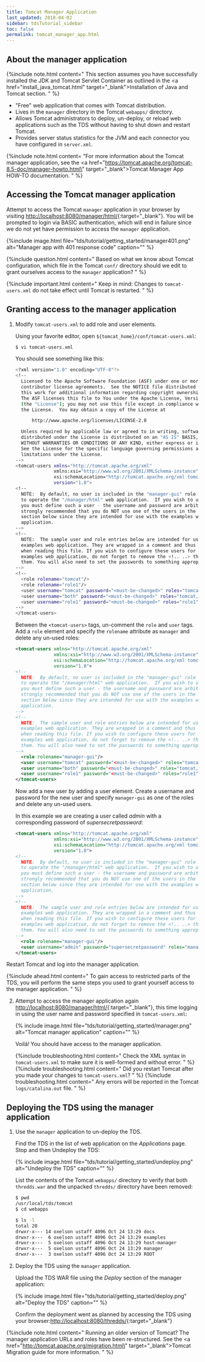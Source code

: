 ```yaml
---
title: Tomcat Manager Application
last_updated: 2018-04-02
sidebar: tdsTutorial_sidebar
toc: false
permalink: tomcat_manager_app.html
---
```


## About the manager application

{%include note.html content="
This section assumes you have successfully installed the JDK and Tomcat Servlet Container as outlined in the <a href=\"install_java_tomcat.html\" target=\"_blank\">Installation of Java and Tomcat</a> section.
" %}

* "Free" web application that comes with Tomcat distribution.
* Lives in the `manager` directory in the Tomcat `webapps/` directory.
* Allows Tomcat administrators to deploy, un-deploy, or reload web applications such as the TDS without having to shut down and restart Tomcat.
* Provides server status statistics for the JVM and each connector you have configured in `server.xml`.

{%include note.html content=
"For more information about the Tomcat manager application, see the <a href=\"https://tomcat.apache.org/tomcat-8.5-doc/manager-howto.html\" target=\"_blank\">Tomcat Manager App HOW-TO</a> documentation.
" %}

## Accessing the Tomcat manager application

Attempt to access the Tomcat `manager` application in your browser by visiting [http://localhost:8080/manager/html/](http://localhost:8080/manager/html/){:target="_blank"}.
You will be prompted to login via BASIC authentication, which will end in failure since we do not yet have permission to access the `manager` application.

{%include image.html file="tds/tutorial/getting_started/manager401.png" alt="Manager app with 401 response code" caption="" %}

{%include question.html content="
Based on what we know about Tomcat configuration, which file in the Tomcat `conf/` directory should we edit to grant ourselves access to the `manager` application?
" %}

{%include important.html content="
Keep in mind: Changes to `tomcat-users.xml` do not take effect until Tomcat is restarted.
" %}

## Granting access to the manager application

1. Modify `tomcat-users.xml` to add role and user elements.

   Using your favorite editor, open `${tomcat_home}/conf/tomcat-users.xml`:

   ~~~bash
   $ vi tomcat-users.xml
   ~~~
   
   You should see something like this:
   
   ~~~bash
   <?xml version="1.0" encoding="UTF-8"?>
   <!--
     Licensed to the Apache Software Foundation (ASF) under one or more
     contributor license agreements.  See the NOTICE file distributed with
     this work for additional information regarding copyright ownership.
     The ASF licenses this file to You under the Apache License, Version 2.0
     (the "License"); you may not use this file except in compliance with
     the License.  You may obtain a copy of the License at
   
         http://www.apache.org/licenses/LICENSE-2.0
   
     Unless required by applicable law or agreed to in writing, software
     distributed under the License is distributed on an "AS IS" BASIS,
     WITHOUT WARRANTIES OR CONDITIONS OF ANY KIND, either express or implied.
     See the License for the specific language governing permissions and
     limitations under the License.
   -->
   <tomcat-users xmlns="http://tomcat.apache.org/xml"
                 xmlns:xsi="http://www.w3.org/2001/XMLSchema-instance"
                 xsi:schemaLocation="http://tomcat.apache.org/xml tomcat-users.xsd"
                 version="1.0">
   <!--
     NOTE:  By default, no user is included in the "manager-gui" role required
     to operate the "/manager/html" web application.  If you wish to use this app,
     you must define such a user - the username and password are arbitrary. It is
     strongly recommended that you do NOT use one of the users in the commented out
     section below since they are intended for use with the examples web
     application.
   -->
   <!--
     NOTE:  The sample user and role entries below are intended for use with the
     examples web application. They are wrapped in a comment and thus are ignored
     when reading this file. If you wish to configure these users for use with the
     examples web application, do not forget to remove the <!.. ..> that surrounds
     them. You will also need to set the passwords to something appropriate.
   -->
   <!--
     <role rolename="tomcat"/>
     <role rolename="role1"/>
     <user username="tomcat" password="<must-be-changed>" roles="tomcat"/>
     <user username="both" password="<must-be-changed>" roles="tomcat,role1"/>
     <user username="role1" password="<must-be-changed>" roles="role1"/>
   -->
   </tomcat-users>
   ~~~

   Between the `<tomcat-users>` tags, un-comment the `role` and `user` tags.  
   Add a `role` element and specify the `rolename` attribute as `manager` and delete any un-used roles: 

   ~~~xml
   <tomcat-users xmlns="http://tomcat.apache.org/xml"
                 xmlns:xsi="http://www.w3.org/2001/XMLSchema-instance"
                 xsi:schemaLocation="http://tomcat.apache.org/xml tomcat-users.xsd"
                 version="1.0">
   <!--
     NOTE:  By default, no user is included in the "manager-gui" role required
     to operate the "/manager/html" web application.  If you wish to use this app,
     you must define such a user - the username and password are arbitrary. It is
     strongly recommended that you do NOT use one of the users in the commented out
     section below since they are intended for use with the examples web
     application.
   -->
   <!--
     NOTE:  The sample user and role entries below are intended for use with the
     examples web application. They are wrapped in a comment and thus are ignored
     when reading this file. If you wish to configure these users for use with the
     examples web application, do not forget to remove the <!.. ..> that surrounds
     them. You will also need to set the passwords to something appropriate.
   -->
     <role rolename="manager-gui"/>
     <user username="tomcat" password="<must-be-changed>" roles="tomcat"/>
     <user username="both" password="<must-be-changed>" roles="tomcat,role1"/>
     <user username="role1" password="<must-be-changed>" roles="role1"/>
   </tomcat-users>

   ~~~

   Now add a new user by adding a user element.
   Create a username and password for the new user and specify `manager-gui` as one of the roles and delete any un-used users.
   
   In this example we are creating a user called *admin* with a corresponding password of *supersecretpassword*:

   ~~~xml
   <tomcat-users xmlns="http://tomcat.apache.org/xml"
                 xmlns:xsi="http://www.w3.org/2001/XMLSchema-instance"
                 xsi:schemaLocation="http://tomcat.apache.org/xml tomcat-users.xsd"
                 version="1.0">
   <!--
     NOTE:  By default, no user is included in the "manager-gui" role required
     to operate the "/manager/html" web application.  If you wish to use this app,
     you must define such a user - the username and password are arbitrary. It is
     strongly recommended that you do NOT use one of the users in the commented out
     section below since they are intended for use with the examples web
     application.
   -->
   <!--
     NOTE:  The sample user and role entries below are intended for use with the
     examples web application. They are wrapped in a comment and thus are ignored
     when reading this file. If you wish to configure these users for use with the
     examples web application, do not forget to remove the <!.. ..> that surrounds
     them. You will also need to set the passwords to something appropriate.
   -->
     <role rolename="manager-gui"/>
     <user username="admin" password="supersecretpassword" roles="manager-gui"/>
   </tomcat-users>
   ~~~

Restart Tomcat and log into the manager application.

{%include ahead.html content="
To gain access to restricted parts of the TDS, you will perform the same steps you used to grant yourself access to the manager application.
" %}

2. Attempt to access the manager application again [http://localhost:8080/manager/html/](http://localhost:8080/manager/html/){:target="_blank"}, this time logging in using the user name and password specified in `tomcat-users.xml`:


   {% include image.html file="tds/tutorial/getting_started/manager.png" alt="Tomcat manager application" caption="" %}


   Voil&aacute;! You should have access to the manager application.


   {%include troubleshooting.html content="
   Check the XML syntax in `tomcat-users.xml` to make sure it is well-formed and without error.
   " %}
   {%include troubleshooting.html content="
   Did you restart Tomcat after you made your changes to `tomcat-users.xml`?
   " %}
   {%include troubleshooting.html content="
   Any errors will be reported in the Tomcat `logs/catalina.out` file.
   " %}

## Deploying the TDS using the manager application

1. Use the `manager` application to un-deploy the TDS.

   Find the TDS in the list of web application on the _Applications_ page.
   Stop and then Undeploy the TDS:

   {% include image.html file="tds/tutorial/getting_started/undeploy.png" alt="Undeploy the TDS" caption="" %}

   List the contents of the Tomcat `webapps/` directory to verify that both `thredds.war` and the unpacked `thredds/` directory have been removed:

   ~~~bash
   $ pwd
   /usr/local/tds/tomcat
   $ cd webapps

   $ ls -l
   total 20
   drwxr-x--- 14 oxelson ustaff 4096 Oct 24 13:29 docs
   drwxr-x---  6 oxelson ustaff 4096 Oct 24 13:29 examples
   drwxr-x---  5 oxelson ustaff 4096 Oct 24 13:29 host-manager
   drwxr-x---  5 oxelson ustaff 4096 Oct 24 13:29 manager
   drwxr-x---  3 oxelson ustaff 4096 Oct 24 13:29 ROOT
   ~~~

2. Deploy the TDS using the `manager` application.

   Upload the TDS WAR file using the _Deploy_ section of the manager application:

   {% include image.html file="tds/tutorial/getting_started/deploy.png" alt="Deploy the TDS" caption="" %}

   Confirm the deployment went as planned by accessing the TDS using your browser:[http://localhost:8080/thredds/](http://localhost:8080/thredds/){:target="_blank"} 

{%include note.html content="
Running an older version of Tomcat?  The manager application URLs and roles have been re-structured.
See the <a href=\"http://tomcat.apache.org/migration.html\" target=\"_blank\">Tomcat Migration guide</a> for more information.
" %}